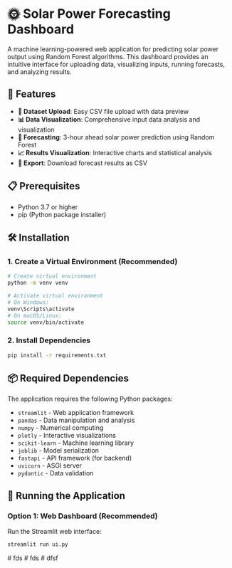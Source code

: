 # 🌞 Solar Power Forecasting Dashboard

A machine learning-powered web application for predicting solar power output using Random Forest algorithms. This dashboard provides an intuitive interface for uploading data, visualizing inputs, running forecasts, and analyzing results.

## 🚀 Features

- **📁 Dataset Upload**: Easy CSV file upload with data preview
- **📊 Data Visualization**: Comprehensive input data analysis and visualization
- **🔮 Forecasting**: 3-hour ahead solar power prediction using Random Forest
- **📈 Results Visualization**: Interactive charts and statistical analysis
- **💾 Export**: Download forecast results as CSV

## 📋 Prerequisites

- Python 3.7 or higher
- pip (Python package installer)

## 🛠️ Installation

### 1. Create a Virtual Environment (Recommended)

```bash
# Create virtual environment
python -m venv venv

# Activate virtual environment
# On Windows:
venv\Scripts\activate
# On macOS/Linux:
source venv/bin/activate
```

### 2. Install Dependencies

```bash
pip install -r requirements.txt
```

## 📦 Required Dependencies

The application requires the following Python packages:

- `streamlit` - Web application framework
- `pandas` - Data manipulation and analysis
- `numpy` - Numerical computing
- `plotly` - Interactive visualizations
- `scikit-learn` - Machine learning library
- `joblib` - Model serialization
- `fastapi` - API framework (for backend)
- `uvicorn` - ASGI server
- `pydantic` - Data validation

## 🚀 Running the Application

### Option 1: Web Dashboard (Recommended)

Run the Streamlit web interface:

```bash
streamlit run ui.py
```
#   f d s  
 #   f d s  
 #   d f s f  
 